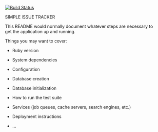 [![Build Status](https://travis-ci.org/ihorkul/simple_issue_tracker.svg?branch=master)](https://travis-ci.org/ihorkul/simple_issue_tracker)

SIMPLE ISSUE TRACKER

This README would normally document whatever steps are necessary to get the
application up and running.

Things you may want to cover:

* Ruby version

* System dependencies

* Configuration

* Database creation

* Database initialization

* How to run the test suite

* Services (job queues, cache servers, search engines, etc.)

* Deployment instructions

* ...
